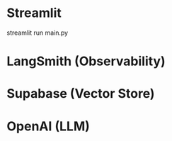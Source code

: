 # Streamlit
streamlit run main.py

# LangSmith (Observability)
# Supabase (Vector Store)
# OpenAI (LLM)